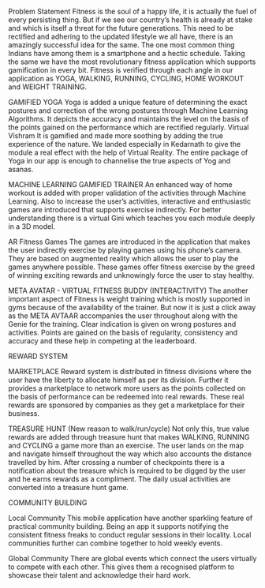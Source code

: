 Problem Statement
Fitness is the soul of a happy life, it is actually the fuel of every persisting thing. But if we see our country’s health is already at stake and which is itself a threat for the future generations. This need to be rectified and adhering to the updated lifestyle we all have, there is an amazingly successful idea for the same. The one most common thing Indians have among them is a smartphone and a hectic schedule. Taking the same we have the most revolutionary  fitness application which supports gamification in every bit. Fitness is verified through each angle in our application as YOGA, WALKING, RUNNING, CYCLING, HOME WORKOUT and WEIGHT TRAINING. 

GAMIFIED YOGA
Yoga is added a unique feature of determining the exact postures and correction of the wrong postures through Machine Learning Algorithms. It depicts the accuracy and maintains the level on the basis of the points gained on the performance which are rectified regularly.
Virtual Vishram 
It is gamified and made more soothing by adding the true experience of the nature. We landed especially in Kedarnath to give the module a real effect with the help of Virtual Reality. The entire package of Yoga in our app is enough to channelise the true aspects of Yog and asanas.
 
MACHINE LEARNING GAMIFIED TRAINER
An enhanced way of home workout is added with proper validation of the activities through Machine Learning. Also to increase the user’s activities, interactive and enthusiastic games are introduced that supports exercise indirectly. For better understanding there is a virtual Gini which teaches you each module deeply in a 3D model. 

AR Fitness Games
The games are introduced in the application that makes the user indirectly exercise by playing games using his phone’s camera. They are based on augmented reality which allows the user to play the games anywhere possible. These games offer fitness exercise by the greed of winning exciting rewards and unknowingly force the user to stay healthy. 




META AVATAR - VIRTUAL FITNESS BUDDY (INTERACTIVITY)
The another important aspect of Fitness is weight training which is mostly supported in gyms because of the availability of the trainer. But now it is just a click away as the META AVTAAR accompanies the user throughout along with the Genie for the training. Clear indication is given on wrong postures and activities. Points are gained on the basis of regularity, consistency and accuracy and these help in competing at the leaderboard. 


REWARD SYSTEM 

MARKETPLACE
Reward system is distributed in fitness divisions where the user have the liberty to allocate himself as per its division. Further it provides a marketplace to network more users as the points collected on the basis of performance can be redeemed into real rewards. These real rewards are sponsored by companies as they get a marketplace for their business. 

TREASURE HUNT (New reason to walk/run/cycle)
Not only this, true value rewards are added through treasure hunt that makes WALKING, RUNNING and CYCLING a game more than an exercise. The user lands on the map and navigate himself throughout the way which also accounts the distance travelled by him. After crossing a number of checkpoints there is a notification about the treasure which is required to be digged by the user and he earns rewards as a compliment. The daily usual activities are converted into a treasure hunt game.


COMMUNITY BUILDING 

Local Community 
This mobile application have another sparkling feature of practical community building. Being an app it supports notifying the consistent fitness freaks to conduct regular sessions in their locality. Local communities further can combine together to hold weekly events. 

Global Community 
There are global events which connect the users virtually to compete with each other. This gives them a recognised platform to showcase their talent and acknowledge their hard work.

